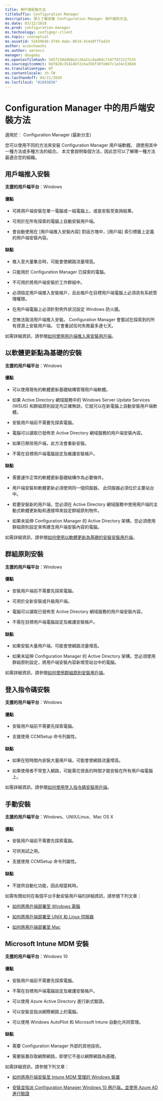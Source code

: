 ```yaml
---
title: 用戶端安裝方法
titleSuffix: Configuration Manager
description: 深入了解安裝 Configuration Manager 用戶端的方法。
ms.date: 03/22/2018
ms.prod: configuration-manager
ms.technology: configmgr-client
ms.topic: conceptual
ms.assetid: 51b5964b-374d-4abc-8619-414a9fffad2d
author: aczechowski
ms.author: aaroncz
manager: dougeby
ms.openlocfilehash: 5d5f238ddb0e2c28a51cdad8dc7347f872227535
ms.sourcegitcommit: bbf820c35414bf2cba356f30fe047c1a34c5384d
ms.translationtype: HT
ms.contentlocale: zh-TW
ms.lasthandoff: 04/21/2020
ms.locfileid: "81693836"
---
```

# <a name="client-installation-methods-in-configuration-manager"></a>Configuration Manager 中的用戶端安裝方法

適用於：  Configuration Manager (最新分支)

您可以使用不同的方法來安裝 Configuration Manager 用戶端軟體。 請使用其中一種方法或多種方法的組合。 本文會說明每個方法，因此您可以了解哪一種方法最適合您的組織。  

## <a name="client-push-installation"></a>用戶端推入安裝  

**支援的用戶端平台**：Windows  

#### <a name="advantages"></a>優點  

-   可將用戶端安裝在單一電腦或一組電腦上，或是安裝至查詢結果。  

-   可用於在所有探索的電腦上自動安裝用戶端。  

-   會自動使用在 [用戶端推入安裝內容]  對話方塊中，[用戶端]  索引標籤上定義的用戶端安裝內容。  

#### <a name="disadvantages"></a>缺點  

-   推入至大量集合時，可能會使網路流量增高。  

-   只能用於 Configuration Manager 已探索的電腦。  

-   不可用於將用戶端安裝於工作群組中。  

-   必須指定用戶端推入安裝帳戶，且此帳戶在目標用戶端電腦上必須具有系統管理權限。  

-   在用戶端電腦上必須針對例外狀況設定 Windows 防火牆。   

-   您無法取消用戶端推入安裝。 Configuration Manager 會嘗試在探索到的所有資源上安裝用戶端。 它會重試任何失敗最多達七天。  

如需詳細資訊，請參閱[如何使用用戶端推入來安裝用戶端](../deploy-clients-to-windows-computers.md#BKMK_ClientPush)。  



## <a name="software-update-point-based-installation"></a>以軟體更新點為基礎的安裝  

**支援的用戶端平台**：Windows  

#### <a name="advantages"></a>優點  

-   可以使用現有的軟體更新基礎結構管理用戶端軟體。  

-   如果 Active Directory 網域服務中的 Windows Server Update Services (WSUS) 和群組原則設定均正確無誤，它就可以在新電腦上自動安裝用戶端軟體。  

-   安裝用戶端前不需要先探索電腦。  

-   電腦可以讀取已發佈至 Active Directory 網域服務的用戶端安裝內容。  

-   如果已移除用戶端，此方法會重新安裝。  

-   不需在目標用戶端電腦設定及維護安裝帳戶。  

#### <a name="disadvantages"></a>缺點  

-   需要運作正常的軟體更新基礎結構作為必要條件。  

-   用戶端安裝和軟體更新必須使用同一個伺服器。 此伺服器必須位於主要站台中。  

-   若要安裝新的用戶端，您必須在 Active Directory 網域服務中使用用戶端的主動式軟體更新點和連接埠來設定群組原則物件。  

-   如果未延伸 Configuration Manager 的 Active Directory 架構，您必須使用群組原則設定來佈建含用戶端安裝內容的電腦。  

如需詳細資訊，請參閱[如何使用以軟體更新為基礎的安裝安裝用戶端](../deploy-clients-to-windows-computers.md#BKMK_ClientSUP)。  



## <a name="group-policy-installation"></a>群組原則安裝  

**支援的用戶端平台**：Windows  

#### <a name="advantages"></a>優點  

-   安裝用戶端前不需要先探索電腦。  

-   可用於全新安裝或升級用戶端。  

-   電腦可以讀取已發佈至 Active Directory 網域服務的用戶端安裝內容。  

-   不需在目標用戶端電腦設定及維護安裝帳戶。  

#### <a name="disadvantages"></a>缺點  

-   如果安裝大量用戶端，可能會使網路流量增高。  

-   如果未延伸 Configuration Manager 的 Active Directory 架構，您必須使用群組原則設定，將用戶端安裝內容新增至站台中的電腦。  

如需詳細資訊，請參閱[如何使用群組原則安裝用戶端](../deploy-clients-to-windows-computers.md#BKMK_ClientGP)。  



## <a name="logon-script-installation"></a>登入指令碼安裝  

**支援的用戶端平台**：Windows  

#### <a name="advantages"></a>優點  

-   安裝用戶端前不需要先探索電腦。  

-   支援使用 CCMSetup 命令列屬性。  

#### <a name="disadvantages"></a>缺點  

-   如果在短時間內安裝大量用戶端，可能會使網路流量增高。  

-   如果使用者不常登入網路，可能需花很長的時間才能安裝在所有用戶端電腦上。  

如需詳細資訊，請參閱[如何使用登入指令碼安裝用戶端](../deploy-clients-to-windows-computers.md#BKMK_ClientLogonScript)。  



## <a name="manual-installation"></a>手動安裝  

**支援的用戶端平台**：Windows、UNIX/Linux、Mac OS X  

#### <a name="advantages"></a>優點  

-   安裝用戶端前不需要先探索電腦。  

-   可供測試之用。  

-   支援使用 CCMSetup 命令列屬性。  

#### <a name="disadvantages"></a>缺點  

-   不提供自動化功能，因此相當耗時。  

如需有關如何在每個平台手動安裝用戶端的詳細資訊，請參閱下列文章：  

-   [如何將用戶端部署至 Windows 電腦](../deploy-clients-to-windows-computers.md#BKMK_Manual)  

-   [如何將用戶端部署至 UNIX 和 Linux 伺服器](../deploy-clients-to-unix-and-linux-servers.md)  

-   [如何將用戶端部署至 Mac](../deploy-clients-to-macs.md)  



## <a name="microsoft-intune-mdm-installation"></a>Microsoft Intune MDM 安裝

**支援的用戶端平台**：Windows 10

#### <a name="advantages"></a>優點  

-   安裝用戶端前不需要先探索電腦。  

-   不需在目標用戶端電腦設定及維護安裝帳戶。  

-   可以使用 Azure Active Directory 進行新式驗證。  

-   可以安裝並指派網際網路上的電腦。  

-   可以使用 Windows AutoPilot 和 Microsoft Intune 自動化共同管理。  

#### <a name="disadvantages"></a>缺點  

-   需要 Configuration Manager 外部的其他技術。  

-   需要裝置存取網際網路，即使它不是以網際網路為基礎。  

如需詳細資訊，請參閱下列文章：  

-   [如何將用戶端安裝至 Intune MDM 管理的 Windows 裝置](../deploy-clients-to-windows-computers.md#bkmk_mdm)  

-   [安裝並指派 Configuration Manager Windows 10 用戶端，並使用 Azure AD 進行驗證](../deploy-clients-cmg-azure.md)  

